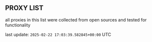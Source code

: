 ## PROXY LIST

all proxies in this list were collected from open sources and tested for functionality

last update: `2025-02-22 17:03:39.582845+00:00` UTC